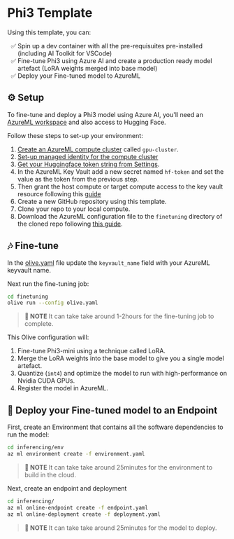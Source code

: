# Phi3 Template

Using this template, you can:

<ul style="list-style-type: '✅ ';">
<li>Spin up a dev container with all the pre-requisuites pre-installed (including AI Toolkit for VSCode)</li>
<li>Fine-tune Phi3 using Azure AI and create a production ready model artefact (LoRA weights merged into base model)</li>
<li>Deploy your Fine-tuned model to AzureML</li>
</ul>


## ⚙️ Setup

To fine-tune and deploy a Phi3 model using Azure AI, you'll need an [AzureML workspace](https://learn.microsoft.com/en-us/azure/machine-learning/quickstart-create-resources?view=azureml-api-2) and also access to Hugging Face.

Follow these steps to set-up your environment:

1. [Create an AzureML compute cluster](https://learn.microsoft.com/en-us/azure/machine-learning/how-to-create-attach-compute-cluster?view=azureml-api-2&tabs=python) called `gpu-cluster`.
1. [Set-up managed identity for the compute cluster](https://learn.microsoft.com/en-us/azure/machine-learning/how-to-setup-authentication?view=azureml-api-2&amp;tabs=sdk#configure-a-managed-identity)
1. [Get your Huggingface token string from Settings](https://huggingface.co/settings/tokens).
1. In the AzureML Key Vault add a new secret named `hf-token` and set the value as the token from the previous step.
1. Then grant the host compute or target compute access to the key vault resource following this [guide](https://learn.microsoft.com/en-us/azure/key-vault/general/assign-access-policy?tabs=azure-portal)
1. Create a new GitHub repository using this template.
1. Clone your repo to your local compute.
1. Download the AzureML configuration file to the `finetuning` directory of the cloned repo following [this guide](https://learn.microsoft.com/en-us/azure/machine-learning/how-to-configure-environment?view=azureml-api-2#local-and-dsvm-only-create-a-workspace-configuration-file).

## 🎶 Fine-tune

In the [olive.yaml](./finetuning/olive.yaml) file update the `keyvault_name` field with your AzureML keyvault name.

Next run the fine-tuning job:

```bash
cd finetuning
olive run --config olive.yaml
```

> **📝 NOTE**
> It can take take around 1-2hours for the fine-tuning job to complete.

This Olive configuration will:

1. Fine-tune Phi3-mini using a technique called LoRA.
1. Merge the LoRA weights into the base model to give you a single model artefact.
1. Quantize (`int4`) and optimize the model to run with high-performance on Nvidia CUDA GPUs.
1. Register the model in AzureML.

## 🚀 Deploy your Fine-tuned model to an Endpoint

First, create an Environment that contains all the software dependencies to run the model:

```bash
cd inferencing/env
az ml environment create -f environment.yaml
```

> **📝 NOTE**
> It can take take around 25minutes for the environment to build in the cloud.

Next, create an endpoint and deployment

```bash
cd inferencing/
az ml online-endpoint create -f endpoint.yaml
az ml online-deployment create -f deployment.yaml 
```

> **📝 NOTE**
> It can take take around 25minutes for the model to deploy.
